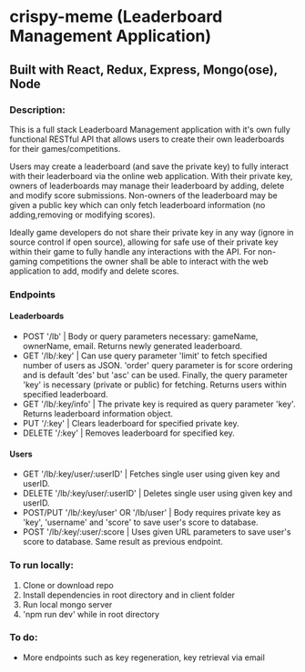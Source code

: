 # crispy-meme (Leaderboard Management Application)

## Built with React, Redux, Express, Mongo(ose), Node

### Description:

This is a full stack Leaderboard Management application with it's own fully functional RESTful API that allows users to create their own leaderboards for their games/competitions.

Users may create a leaderboard (and save the private key) to fully interact with their leaderboard via the online web application. With their private key, owners of leaderboards may manage their leaderboard by adding, delete and modify score submissions. Non-owners of the leaderboard may be given a public key which can only fetch leaderboard information (no adding,removing or modifying scores).

Ideally game developers do not share their private key in any way (ignore in source control if open source), allowing for safe use of their private key within their game to fully handle any interactions with the API. For non-gaming competitions the owner shall be able to interact with the web application to add, modify and delete scores.

### Endpoints

#### Leaderboards
* POST '/lb' | Body or query parameters necessary: gameName, ownerName, email. Returns newly generated leaderboard.
* GET '/lb/:key' | Can use query parameter 'limit' to fetch specified number of users as JSON. 'order' query parameter is for score ordering and is default 'des' but 'asc' can be used. Finally, the query parameter 'key' is necessary (private or public) for fetching. Returns users within specified leaderboard.
* GET '/lb/:key/info' | The private key is required as query parameter 'key'. Returns leaderboard information object.
* PUT '/:key' | Clears leaderboard for specified private key.
* DELETE '/:key' | Removes leaderboard for specified key.

#### Users
* GET '/lb/:key/user/:userID' | Fetches single user using given key and userID.
* DELETE '/lb/:key/user/:userID' | Deletes single user using given key and userID.
* POST/PUT '/lb/:key/user' OR '/lb/user' | Body requires private key as 'key', 'username' and 'score' to save user's score to database.
* POST '/lb/:key/:user/:score | Uses given URL parameters to save user's score to database. Same result as previous endpoint.

### To run locally:

1.  Clone or download repo
2.  Install dependencies in root directory and in client folder
3.  Run local mongo server
4.  'npm run dev' while in root directory

### To do:

- More endpoints such as key regeneration, key retrieval via email
